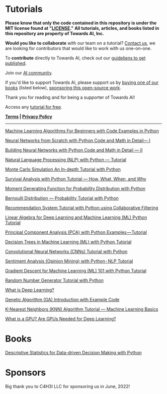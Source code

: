 # Tutorials

**Please know that only the code contained in this repository is under the MIT license found at "[LICENSE](https://github.com/towardsai/tutorials/blob/master/LICENSE)." All tutorials, articles, and books listed in this repository are property of Towards AI, Inc.**

**Would you like to collaborate** with our team on a tutorial? [Contact us](mailto:pub@towardsai.net), we are looking for contributors that would like to work with us one-on-one.

To **contribute** directly to Towards AI, check out our [guideliens to get published](https://contribute.towardsai.net).

Join our [AI community](https://community.towardsai.net).

If you'd like to support Towards AI, please support us by [buying one of our books](https://gumroad.com/towardsai) (listed below), [sponsoring this open-source work](https://paypal.me/towardsai).

Thank you for reading and for being a supporter of Towards AI!

Access any [tutorial for free](https://towardsai.net/p/category/editorial).

**[Terms](https://towardsai.net/terms) | [Privacy Policy](https://towardsai.net/privacy)**

________________________________________________________________________________

[Machine Learning Algorithms For Beginners with Code Examples in Python](https://towardsai.net/p/machine-learning/machine-learning-algorithms-for-beginners-with-python-code-examples-ml-19c6afd60daa)

[Neural Networks from Scratch with Python Code and Math in Detail— I](https://towardsai.net/p/machine-learning/building-neural-networks-from-scratch-with-python-code-and-math-in-detail-i-536fae5d7bbf)

[Building Neural Networks with Python Code and Math in Detail — II](https://towardsai.net/p/machine-learning/building-neural-networks-with-python-code-and-math-in-detail-ii-bbe8accbf3d1)

[Natural Language Processing (NLP) with Python — Tutorial](https://towardsai.net/p/nlp/natural-language-processing-nlp-with-python-tutorial-for-beginners-1f54e610a1a0)

[Monte Carlo Simulation An In-depth Tutorial with Python](https://towardsai.net/p/machine-learning/monte-carlo-simulation-an-in-depth-tutorial-with-python-bcf6eb7856c8)

[Survival Analysis with Python Tutorial — How, What, When, and Why](https://towardsai.net/p/machine-learning/survival-analysis-with-python-tutorial-how-what-when-and-why-19a5cfb3c312)

[Moment Generating Function for Probability Distribution with Python](https://towardsai.net/p/data-science/moment-generating-function-for-probability-distribution-with-python-tutorial-34857e93d8f6)

[Bernoulli Distribution — Probability Tutorial with Python](https://towardsai.net/p/statistics/bernoulli-distribution-probability-tutorial-with-python-90061ee078a)

[Recommendation System Tutorial with Python using Collaborative Filtering](https://towardsai.net/p/machine-learning/recommendation-system-in-depth-tutorial-with-python-for-netflix-using-collaborative-filtering-533ff8a0e444)

[Linear Algebra for Deep Learning and Machine Learning (ML) Python Tutorial](https://towardsai.net/p/machine-learning/basic-linear-algebra-for-deep-learning-and-machine-learning-ml-python-tutorial-444e23db3e9e)

[Principal Component Analysis (PCA) with Python Examples — Tutorial](https://towardsai.net/p/data-science/principal-component-analysis-pca-with-python-examples-tutorial-67a917bae9aa)

[Decision Trees in Machine Learning (ML) with Python Tutorial](https://towardsai.net/p/machine-learning/decision-trees-in-machine-learning-ml-with-python-tutorial-3bfb457bce67)

[Convolutional Neural Networks (CNNs) Tutorial with Python](https://towardsai.net/p/deeplearning/convolutional-neural-networks-cnns-tutorial-with-python-417c29f0403f)

[Sentiment Analysis (Opinion Mining) with Python - NLP Tutorial](https://towardsai.net/p/nlp/sentiment-analysis-opinion-mining-with-python-nlp-tutorial-d1f173ca4e3c)

[Gradient Descent for Machine Learning (ML) 101 with Python Tutorial](https://towardsai.net/p/data-science/gradient-descent-algorithm-for-machine-learning-python-tutorial-ml-9ded189ec556)

[Random Number Generator Tutorial with Python](https://towardsai.net/p/data-science/random-number-generator-tutorial-with-python-3b35986132c7)

[What is Deep Learning?](https://towardsai.net/p/deep-learning/what-is-deep-learning-34767bb10366)

[Genetic Algorithm (GA) Introduction with Example Code](https://towardsai.net/p/programming/genetic-algorithm-ga-introduction-with-example-code-e59f9bc58eaf)

[K-Nearest Neighbors (KNN) Algorithm Tutorial — Machine Learning Basics](https://news.towardsai.net/knn)

[What is a GPU? Are GPUs Needed for Deep Learning?](https://news.towardsai.net/gpu)

# Books

[Descriptive Statistics for Data-driven Decision Making with Python](https://gumroad.com/l/descriptive-statistics)

# Sponsors

Big thank you to C4H3I LLC for sponsoring us in June, 2022!
